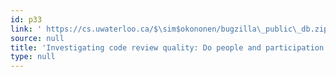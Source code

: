 ```yaml
---
id: p33
link: ' https://cs.uwaterloo.ca/$\sim$okononen/bugzilla\_public\_db.zip'
source: null
title: 'Investigating code review quality: Do people and participation matter?'
type: null
---
```

